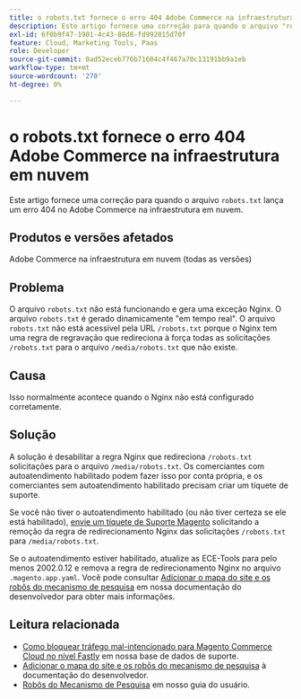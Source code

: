 ```yaml
---
title: o robots.txt fornece o erro 404 Adobe Commerce na infraestrutura em nuvem
description: Este artigo fornece uma correção para quando o arquivo "robots.txt" lança um erro 404 no Adobe Commerce na infraestrutura em nuvem.
exl-id: 6f0b9f47-1901-4c43-88d8-fd992015d70f
feature: Cloud, Marketing Tools, Paas
role: Developer
source-git-commit: 0ad52eceb776b71604c4f467a70c13191bb9a1eb
workflow-type: tm+mt
source-wordcount: '270'
ht-degree: 0%

---
```


# o robots.txt fornece o erro 404 Adobe Commerce na infraestrutura em nuvem

Este artigo fornece uma correção para quando o arquivo `robots.txt` lança um erro 404 no Adobe Commerce na infraestrutura em nuvem.

## Produtos e versões afetados

Adobe Commerce na infraestrutura em nuvem (todas as versões)

## Problema

O arquivo `robots.txt` não está funcionando e gera uma exceção Nginx. O arquivo `robots.txt` é gerado dinamicamente &quot;em tempo real&quot;. O arquivo `robots.txt` não está acessível pela URL `/robots.txt` porque o Nginx tem uma regra de regravação que redireciona à força todas as solicitações `/robots.txt` para o arquivo `/media/robots.txt` que não existe.

## Causa

Isso normalmente acontece quando o Nginx não está configurado corretamente.

## Solução

A solução é desabilitar a regra Nginx que redireciona `/robots.txt` solicitações para o arquivo `/media/robots.txt`. Os comerciantes com autoatendimento habilitado podem fazer isso por conta própria, e os comerciantes sem autoatendimento habilitado precisam criar um tíquete de suporte.

Se você não tiver o autoatendimento habilitado (ou não tiver certeza se ele está habilitado), [envie um tíquete de Suporte Magento](/help/help-center-guide/help-center/magento-help-center-user-guide.md#submit-ticket) solicitando a remoção da regra de redirecionamento Nginx das solicitações `/robots.txt` para `/media/robots.txt`.

Se o autoatendimento estiver habilitado, atualize as ECE-Tools para pelo menos 2002.0.12 e remova a regra de redirecionamento Nginx no arquivo `.magento.app.yaml`. Você pode consultar [Adicionar o mapa do site e os robôs do mecanismo de pesquisa](https://experienceleague.adobe.com/docs/commerce-cloud-service/user-guide/configure-store/robots-sitemap.html) em nossa documentação do desenvolvedor para obter mais informações.

## Leitura relacionada

* [Como bloquear tráfego mal-intencionado para Magento Commerce Cloud no nível Fastly](/help/how-to/general/block-malicious-traffic-for-magento-commerce-on-fastly-level.md) em nossa base de dados de suporte.
* [Adicionar o mapa do site e os robôs do mecanismo de pesquisa](https://devdocs.magento.com/cloud/trouble/robots-sitemap.html) à documentação do desenvolvedor.
* [Robôs do Mecanismo de Pesquisa](https://experienceleague.adobe.com/docs/commerce-admin/marketing/seo/seo-overview.html#search-engine-robots) em nosso guia do usuário.
